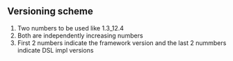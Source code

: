 ## Versioning scheme

1. Two numbers to be used like 1.3_12.4
1. Both are independently increasing numbers
1. First 2 numbers indicate the framework version and the last 2 nummbers
   indicate DSL impl versions 